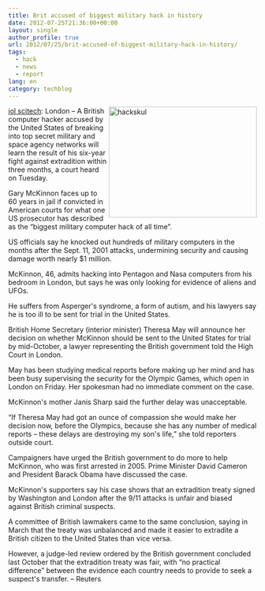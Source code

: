 ```yaml
---
title: Brit accused of biggest military hack in history
date: 2012-07-25T21:36:00+00:00
layout: single
author_profile: true
url: 2012/07/25/brit-accused-of-biggest-military-hack-in-history/
tags:
  - hack
  - news
  - report
lang: en
category: techblog
---
```

<a href="http://lh3.ggpht.com/-Nw5hTsm-SNA/UBBf0FKGSuI/AAAAAAAAGmQ/VdF0avOLTOg/s1600-h/hackskul%25255B2%25255D.jpg" target="_blank"><img title="hackskul" border="0" alt="hackskul" align="right" src="http://lh5.ggpht.com/-6uTUcKDtqxY/UBBf2tYSJCI/AAAAAAAAGmY/dAVBzAN100Q/hackskul_thumb.jpg?imgmax=800" width="300" height="225" /></a><a href="http://www.iol.co.za/scitech/technology/security/brit-accused-of-biggest-military-hack-in-history-1.1348854" target="_blank">iol scitech</a>: London – A British computer hacker accused by the United States of breaking into top secret military and space agency networks will learn the result of his six-year fight against extradition within three months, a court heard on Tuesday. 

Gary McKinnon faces up to 60 years in jail if convicted in American courts for what one US prosecutor has described as the “biggest military computer hack of all time”. 

US officials say he knocked out hundreds of military computers in the months after the Sept. 11, 2001 attacks, undermining security and causing damage worth nearly $1 million. 

McKinnon, 46, admits hacking into Pentagon and Nasa computers from his bedroom in London, but says he was only looking for evidence of aliens and UFOs. 

He suffers from Asperger's syndrome, a form of autism, and his lawyers say he is too ill to be sent for trial in the United States. 

British Home Secretary (interior minister) Theresa May will announce her decision on whether McKinnon should be sent to the United States for trial by mid-October, a lawyer representing the British government told the High Court in London. 

May has been studying medical reports before making up her mind and has been busy supervising the security for the Olympic Games, which open in London on Friday. Her spokesman had no immediate comment on the case. 

McKinnon's mother Janis Sharp said the further delay was unacceptable. 

“If Theresa May had got an ounce of compassion she would make her decision now, before the Olympics, because she has any number of medical reports – these delays are destroying my son's life,” she told reporters outside court. 

Campaigners have urged the British government to do more to help McKinnon, who was first arrested in 2005. Prime Minister David Cameron and President Barack Obama have discussed the case. 

McKinnon's supporters say his case shows that an extradition treaty signed by Washington and London after the 9/11 attacks is unfair and biased against British criminal suspects. 

A committee of British lawmakers came to the same conclusion, saying in March that the treaty was unbalanced and made it easier to extradite a British citizen to the United States than vice versa. 

However, a judge-led review ordered by the British government concluded last October that the extradition treaty was fair, with “no practical difference” between the evidence each country needs to provide to seek a suspect's transfer. – Reuters